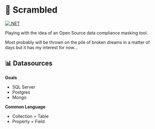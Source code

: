 # 🍳 Scrambled
[![.NET](https://github.com/gavdraper/Scrambled/actions/workflows/dotnet.yml/badge.svg)](https://github.com/gavdraper/Scrambled/actions/workflows/dotnet.yml)

Playing with the idea of an Open Source data compliance masking tool.

Most probably will be thrown on the pile of broken dreams in a matter of days but it has my interest for now...

## 📊 Datasources
**Goals**
* SQL Server
* Postgres
* Mongo

**Common Language**
* Collection = Table
* Property = Field
